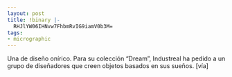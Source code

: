 ```yaml
---
layout: post
title: !binary |-
  RHJlYW06IHNvw7FhbmRvIG9iamV0b3M=
tags:
- micrographic
---
```

Una de diseño onírico. Para su colección “Dream”, Industreal ha pedido a un grupo de diseñadores que creen objetos basados en sus sueños. [vía]
